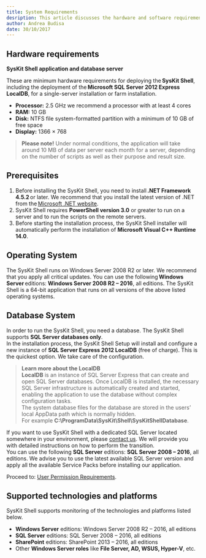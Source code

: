```yaml
---
title: System Requirements
desription: This article discusses the hardware and software requirements that are necessary in order to install the SysKit Shell.
author: Andrea Budisa
date: 30/10/2017
---
```

## Hardware requirements

__SysKit Shell application and database server__

These are minimum hardware requirements for deploying the __SysKit Shell__, including the deployment of the __Microsoft SQL Server 2012 Express LocalDB__, for a single-server installation or farm installation.

+ __Processor:__ 2.5 GHz we recommend a processor with at least 4 cores
+ __RAM:__ 10 GB
+ __Disk:__ NTFS file system-formatted partition with a minimum of 10 GB of free space
+ __Display:__ 1366 × 768

> __Please note!__ Under normal conditions, the application will take around 10 MB of data per server each month for a server, depending on the number of scripts as well as their purpose and result size.

## Prerequisites

1. Before installing the SysKit Shell, you need to install __.NET Framework 4.5.2__ or later. We recommend that you install the latest version of .NET from the [Microsoft .NET website](https://www.microsoft.com/NET/).
2. SysKit Shell requires __PowerShell version 3.0__ or greater to run on a server and to run the scripts on the remote servers.
3. Before starting the installation process, the SysKit Shell installer will automatically perform the installation of __Microsoft Visual C++ Runtime 14.0__.

## Operating System

The SysKit Shell runs on Windows Server 2008 R2 or later. We recommend that you apply all critical updates.
You can use the following __Windows Server__ editions: __Windows Server 2008 R2 – 2016__, all editions. The SysKit Shell is a 64-bit application that runs on all versions of the above listed operating systems.

## Database System

In order to run the SysKit Shell, you need a database. The SysKit Shell supports __SQL Server databases only__.  
In the installation process, the SysKit Shell Setup will install and configure a new instance of __SQL Server Express 2012 LocalDB__ (free of charge). This is the quickest option. We take care of the configuration.

> __Learn more about the LocalDB__   
__LocalDB__ is an instance of SQL Server Express that can create and open SQL Server databases. Once LocalDB is installed, the necessary SQL Server infrastructure is automatically created and started, enabling the application to use the database without complex configuration tasks.  
The system database files for the database are stored in the users’ local AppData path which is normally hidden.  
For example __C:\ProgramData\SysKit\Shell\SysKitShellDatabase__.

If you want to use SysKit Shell with a dedicated SQL Server located somewhere in your environment, please [contact us](https://www.syskit.com/company/contact-us). We will provide you with detailed instructions on how to perform the transition.  
You can use the following __SQL Server__ editions: __SQL Server 2008 – 2016__, all editions.
We advise you to use the latest available SQL Server version and apply all the available Service Packs before installing our application.

Proceed to: [User Permission Requirements](#internal/requirements/user-permission-requirements).

## Supported technologies and platforms

SysKit Shell supports monitoring of the technologies and platforms listed below.
+ __Windows Server__ editions: Windows Server 2008 R2 – 2016, all editions
+ __SQL Server__ editions: SQL Server 2008 – 2016, all editions
+ __SharePoint__ editions: SharePoint 2013 – 2016, all editions
+ Other __Windows Server roles__ like __File Server, AD, WSUS, Hyper-V__, etc.